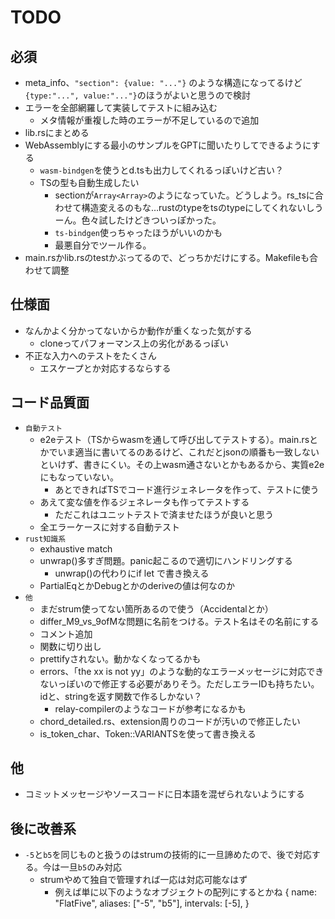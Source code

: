 # TODO

## 必須

- meta_info、`"section": {value: "..."}` のような構造になってるけど`{type:"...", value:"..."}`のほうがよいと思うので検討
- エラーを全部網羅して実装してテストに組み込む
  - メタ情報が重複した時のエラーが不足しているので追加
- lib.rsにまとめる
- WebAssemblyにする最小のサンプルをGPTに聞いたりしてできるようにする
  - `wasm-bindgen`を使うとd.tsも出力してくれるっぽいけど古い？
  - TSの型も自動生成したい
    - sectionが`Array<Array>`のようになっていた。どうしよう。rs_tsに合わせて構造変えるのもな…rustのtypeをtsのtypeにしてくれないしうーん。色々試したけどきついっぽかった。
    - `ts-bindgen`使っちゃったほうがいいのかも
    - 最悪自分でツール作る。
- main.rsかlib.rsのtestかぶってるので、どっちかだけにする。Makefileも合わせて調整

## 仕様面

- なんかよく分かってないからか動作が重くなった気がする
  - cloneってパフォーマンス上の劣化があるっぽい
- 不正な入力へのテストをたくさん
  - エスケープとか対応するならする

## コード品質面

- `自動テスト`
  - e2eテスト（TSからwasmを通して呼び出してテストする）。main.rsとかでいま適当に書いてるのあるけど、これだとjsonの順番も一致しないといけず、書きにくい。その上wasm通さないとかもあるから、実質e2eにもなっていない。
    - あとできればTSでコード進行ジェネレータを作って、テストに使う
  - あえて変な値を作るジェネレータも作ってテストする
    - ただこれはユニットテストで済ませたほうが良いと思う
  - 全エラーケースに対する自動テスト
- `rust知識系`
  - exhaustive match
  - unwrap()多すぎ問題。panic起こるので適切にハンドリングする
    - unwrap()の代わりにif let で書き換える
  - PartialEqとかDebugとかのderiveの値は何なのか
- `他`
  - まだstrum使ってない箇所あるので使う（Accidentalとか）
  - differ_M9_vs_9ofMな問題に名前をつける。テスト名はその名前にする
  - コメント追加
  - 関数に切り出し
  - prettifyされない。動かなくなってるかも
  - errors、「the xx is not yy」のような動的なエラーメッセージに対応できないっぽいので修正する必要がありそう。ただしエラーIDも持ちたい。idと、stringを返す関数で作るしかない？
    - relay-compilerのようなコードが参考になるかも
  - chord_detailed.rs、extension周りのコードが汚いので修正したい
  - is_token_char、Token::VARIANTSを使って書き換える

## 他

- コミットメッセージやソースコードに日本語を混ぜられないようにする

## 後に改善系

- `-5`と`b5`を同じものと扱うのはstrumの技術的に一旦諦めたので、後で対応する。今は一旦`b5`のみ対応
  - strumやめて独自で管理すれば一応は対応可能なはず
    - 例えば単に以下のようなオブジェクトの配列にするとかね
      {
        name: "FlatFive",
        aliases: ["-5", "b5"],
        intervals: [-5],
      }
